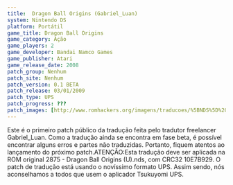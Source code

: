 ```yaml
---
title:  Dragon Ball Origins (Gabriel_Luan)
system: Nintendo DS
platform: Portátil
game_title: Dragon Ball Origins
game_category: Ação
game_players: 2
game_developer: Bandai Namco Games
game_publisher: Atari
game_release_date: 2008
patch_group: Nenhum
patch_site: Nenhum
patch_version: 0.1 BETA
patch_release: 03/01/2009
patch_type: UPS
patch_progress: ???
patch_images: [http://www.romhackers.org/imagens/traducoes/%5BNDS%5D%20Dragon%20Ball%20Origins%20-%20Gabriel_Luan%20-%201.png,http://www.romhackers.org/imagens/traducoes/%5BNDS%5D%20Dragon%20Ball%20Origins%20-%20Gabriel_Luan%20-%202.jpg,http://www.romhackers.org/imagens/traducoes/%5BNDS%5D%20Dragon%20Ball%20Origins%20-%20Gabriel_Luan%20-%203.jpg]
---
```

Este é o primeiro patch público da tradução feita pelo tradutor freelancer Gabriel_Luan. Como a tradução ainda se encontra em fase beta, é possível encontrar alguns erros e partes não traduzidas. Portanto, fiquem atentos ao lançamento do próximo patch.ATENÇÃO:Esta tradução deve ser aplicada na ROM original 2875 - Dragon Ball Origins (U).nds, com CRC32 10E7B929. O patch de tradução está usando o novíssimo formato UPS. Assim sendo, nós aconselhamos a todos que usem o aplicador Tsukuyomi UPS.